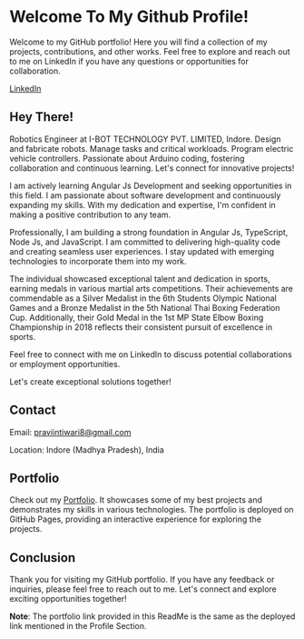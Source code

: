 <h1>Welcome To My Github Profile!</h1>

<p>Welcome to my GitHub portfolio! Here you will find a collection of my projects, contributions, and other works. Feel free to explore and reach out to me on LinkedIn if you have any questions or opportunities for collaboration.</p>

<a href="https://www.linkedin.com/in/praveen-tiwari-a4b445216?lipi=urn%3Ali%3Apage%3Ad_flagship3_profile_view_base_contact_details%3BxK6tZ8J0Su%2BG0r8L5NYOUQ%3D%3D">LinkedIn</a>

<h2>Hey There!</h2>
<p>Robotics Engineer at I-BOT TECHNOLOGY PVT. LIMITED, Indore. Design and fabricate robots. Manage tasks and critical workloads. Program electric vehicle controllers. Passionate about Arduino coding, fostering collaboration and continuous learning. Let's connect for innovative projects!

I am actively learning Angular Js Development and seeking opportunities in this field. I am passionate about software development and continuously expanding my skills. With my dedication and expertise, I'm confident in making a positive contribution to any team.

Professionally, I am building a strong foundation in Angular Js, TypeScript, Node Js, and JavaScript. I am committed to delivering high-quality code and creating seamless user experiences. I stay updated with emerging technologies to incorporate them into my work.

The individual showcased exceptional talent and dedication in sports, earning medals in various martial arts competitions. Their achievements are commendable as a Silver Medalist in the 6th Students Olympic National Games and a Bronze Medalist in the 5th National Thai Boxing Federation Cup. Additionally, their Gold Medal in the 1st MP State Elbow Boxing Championship in 2018 reflects their consistent pursuit of excellence in sports.

Feel free to connect with me on LinkedIn to discuss potential collaborations or employment opportunities.

Let's create exceptional solutions together!
</p>

<h2>Contact</h2>

<p>Email: 
  <a href="praviintiwari8@gmail" logo="gmail">praviintiwari8@gmail.com</a></p>
  Location: Indore (Madhya Pradesh), India



<h2>Portfolio</h2>
<p>Check out my <a href="https://shimmering-youtiao-c183e7.netlify.app/">Portfolio</a>. It showcases some of my best projects and demonstrates my skills in various technologies. The portfolio is deployed on GitHub Pages, providing an interactive experience for exploring the projects.</p>

<h2>Conclusion</h2>
<p>
  Thank you for visiting my GitHub portfolio. If you have any feedback or inquiries, please feel free to reach out to me. Let's connect and explore exciting opportunities together!

<strong>Note</strong>: The portfolio link provided in this ReadMe is the same as the deployed link mentioned in the Profile Section.
</p>

<!---
PraveenTiwari08/PraveenTiwari08 is a ✨ special ✨ repository because its `README.md` (this file) appears on your GitHub profile.
You can click the Preview link to take a look at your changes.
--->
